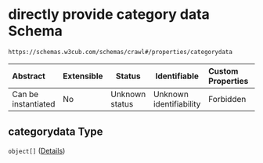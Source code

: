 # directly provide category data Schema

```txt
https://schemas.w3cub.com/schemas/crawl#/properties/categorydata
```




| Abstract            | Extensible | Status         | Identifiable            | Custom Properties | Additional Properties | Access Restrictions | Defined In                                                                   |
| :------------------ | ---------- | -------------- | ----------------------- | :---------------- | --------------------- | ------------------- | ---------------------------------------------------------------------------- |
| Can be instantiated | No         | Unknown status | Unknown identifiability | Forbidden         | Allowed               | none                | [crawl.schema.json\*](../generated/crawl.schema.json "open original schema") |

## categorydata Type

`object[]` ([Details](crawl-properties-directly-provide-category-data-items.md))
